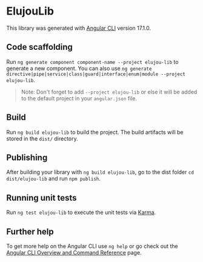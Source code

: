 # ElujouLib

This library was generated with [Angular CLI](https://github.com/angular/angular-cli) version 17.1.0.

## Code scaffolding

Run `ng generate component component-name --project elujou-lib` to generate a new component. You can also use `ng generate directive|pipe|service|class|guard|interface|enum|module --project elujou-lib`.
> Note: Don't forget to add `--project elujou-lib` or else it will be added to the default project in your `angular.json` file. 

## Build

Run `ng build elujou-lib` to build the project. The build artifacts will be stored in the `dist/` directory.

## Publishing

After building your library with `ng build elujou-lib`, go to the dist folder `cd dist/elujou-lib` and run `npm publish`.

## Running unit tests

Run `ng test elujou-lib` to execute the unit tests via [Karma](https://karma-runner.github.io).

## Further help

To get more help on the Angular CLI use `ng help` or go check out the [Angular CLI Overview and Command Reference](https://angular.io/cli) page.
